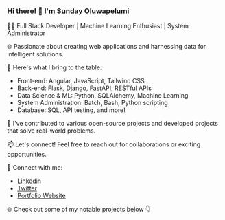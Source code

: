 ### Hi there! 👋 I'm Sunday Oluwapelumi

👨‍💻 Full Stack Developer | Machine Learning Enthusiast | System Administrator

🌐 Passionate about creating web applications and harnessing data for intelligent solutions.

🚀 Here's what I bring to the table:
- Front-end: Angular, JavaScript, Tailwind CSS
- Back-end: Flask, Django, FastAPI, RESTful APIs
- Data Science & ML: Python, SQLAlchemy, Machine Learning
- System Administration: Batch, Bash, Python scripting
- Database: SQL, API testing, and more!

🌟 I've contributed to various open-source projects and developed projects that solve real-world problems.

📫 Let's connect! Feel free to reach out for collaborations or exciting opportunities.

🔗 Connect with me:
- [Linkedin](https://www.linkedin.com/in/sunday-oluwapelumi-94493a217)
- [Twitter](https://twitter.com/oluwapelum98393)
- [Portfolio Website](https://www.yourwebsite.com)

🌐 Check out some of my notable projects below 👇

